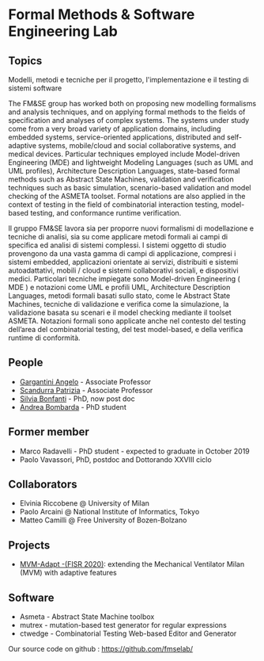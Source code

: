# Formal Methods & Software Engineering Lab

## Topics

Modelli, metodi e tecniche per il progetto, l'implementazione e il testing di sistemi software

The FM&SE group has worked both on proposing new modelling formalisms and analysis techniques, and on applying formal methods to the fields of specification and analyses of complex systems. The systems under study come from a very broad variety of application domains, including embedded systems, service-oriented applications, distributed and self-adaptive systems, mobile/cloud and social collaborative systems, and medical devices. Particular techniques employed include Model-driven Engineering (MDE) and lightweight Modeling Languages (such as UML and UML profiles), Architecture Description Languages, state-based formal methods such as Abstract State Machines, validation and verification techniques such as basic simulation, scenario-based validation and model checking of the ASMETA toolset. Formal notations are also applied in the context of testing in the field of combinatorial interaction testing, model-based testing, and conformance runtime verification.

Il gruppo FM&SE lavora sia per proporre nuovi formalismi di modellazione e tecniche di analisi, sia su come applicare metodi formali ai campi di specifica ed analisi di sistemi complessi. I sistemi oggetto di studio provengono da una vasta gamma di campi di applicazione, compresi i sistemi embedded, applicazioni orientate ai servizi, distribuiti e sistemi autoadattativi, mobili / cloud e sistemi collaborativi sociali, e dispositivi medici. Particolari tecniche impiegate sono Model-driven Engineering ( MDE ) e notazioni come UML e profili UML, Architecture Description Languages, metodi formali basati sullo stato, come le Abstract State Machines, tecniche di validazione e verifica come la simulazione, la validazione basata su scenari e il model checking mediante il toolset ASMETA. Notazioni formali sono applicate anche nel contesto del testing dell’area del combinatorial testing, del test model-based, e della verifica runtime di conformità.

## People

- [Gargantini Angelo](https://cs.unibg.it/gargantini/) - Associate Professor
- [Scandurra Patrizia](https://cs.unibg.it/scandurra/) - Associate Professor
- [Silvia Bonfanti](https://cs.unibg.it/bonfanti/) - PhD, now post doc
- [Andrea Bombarda](https://cs.unibg.it/bombarda/) - PhD student

## Former member

- Marco Radavelli - PhD student - expected to graduate in October 2019
- Paolo Vavassori, PhD, postdoc and Dottorando XXVIII ciclo

## Collaborators

- Elvinia Riccobene @ University of Milan
- Paolo Arcaini @ National Institute of Informatics, Tokyo
- Matteo Camilli @ Free University of Bozen-Bolzano

## Projects
- [MVM-Adapt -(FISR 2020)](mvm-adapt): extending the Mechanical Ventilator Milan (MVM) with adaptive features

## Software

- Asmeta - Abstract State Machine toolbox
- mutrex - mutation-based test generator for regular expressions
- ctwedge - Combinatorial Testing Web-based Editor and Generator
    

Our source code on github : https://github.com/fmselab/
